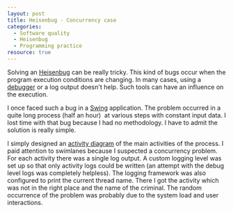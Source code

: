 ```yaml
--- 
layout: post 
title: Heisenbug - Concurrency case 
categories:
  - Software quality
  - Heisenbug
  - Programming practice
resource: true
---
```

<p>
	Solving an <a href="http://en.wikipedia.org/wiki/Debugger">Heisenbug</a>
	can be really tricky. This kind of bugs occur when the program
	execution conditions are changing. In many cases, using a <a
		href="http://en.wikipedia.org/wiki/Debugger">debugger</a> or a log
	output doesn't help. Such tools can have an influence on the execution.
</p>
<p>
	I once faced such a bug in a <a
		href="http://en.wikipedia.org/wiki/Java_Swing">Swing</a> application.
	The problem occurred in a quite long process (half an hour)&nbsp; at
	various steps with constant input data. I lost time with that bug
	because I had no methodology. I have to admit the solution is really
	simple.
</p>
<p>
	I simply designed an <a
		href="http://en.wikipedia.org/wiki/Activity_diagram">activity
		diagram</a> of the main activities of the process. I paid attention to
	swimlanes because I suspected a concurrency problem. For each activity
	there was a single log output. A custom logging level was set up so
	that only activity logs could be written (an attempt with the debug
	level logs was completely helpless). The logging framework was also
	configured to print the current thread name. There I got the activity
	which was not in the right place and the name of the criminal. The
	random occurrence of the problem was probably due to the system load
	and user interactions.
</p>